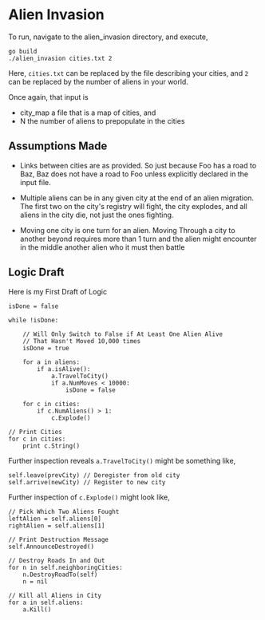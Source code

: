 # Alien Invasion

To run, navigate to the alien_invasion directory, and execute,

```
go build 
./alien_invasion cities.txt 2
```
Here, `cities.txt` can be replaced by the file describing your cities, and `2` can be replaced by the number of aliens in your world.

Once again, that input is 
* city_map a file that is a map of cities, and
* N the number of aliens to prepopulate in the cities

## Assumptions Made
+ Links between cities are as provided.  So just because Foo has a road to Baz, Baz does not have a road to Foo unless explicitly declared in the input file.  

+ Multiple aliens can be in any given city at the end of an alien migration.  The first two on the city's registry will fight, the city explodes, and all aliens in the city die, not just the ones fighting.

+ Moving one city is one turn for an alien.  Moving Through a city to another beyond requires more than 1 turn and the alien might encounter in the middle another alien who it must then battle

## Logic Draft
Here is my First Draft of Logic
```
isDone = false

while !isDone:

    // Will Only Switch to False if At Least One Alien Alive
    // That Hasn't Moved 10,000 times
    isDone = true

    for a in aliens:
        if a.isAlive():
            a.TravelToCity()
            if a.NumMoves < 10000:
                isDone = false

    for c in cities:   
        if c.NumAliens() > 1:
            c.Explode()

// Print Cities
for c in cities:
    print c.String()

```
Further inspection reveals `a.TravelToCity()` might be something like,
```
self.leave(prevCity) // Deregister from old city
self.arrive(newCity) // Register to new city
```
Further inspection of `c.Explode()` might look like,
```
// Pick Which Two Aliens Fought
leftAlien = self.aliens[0]
rightAlien = self.aliens[1]

// Print Destruction Message
self.AnnounceDestroyed()

// Destroy Roads In and Out
for n in self.neighboringCities:
    n.DestroyRoadTo(self)
    n = nil

// Kill all Aliens in City
for a in self.aliens:
    a.Kill()
```